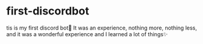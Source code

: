 # first-discordbot
tis is my first discord bot🤖
It was an experience, nothing more, nothing less, and it was a wonderful experience and I learned a lot of things✨ 
